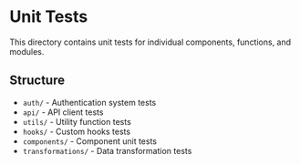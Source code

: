 # Unit Tests

This directory contains unit tests for individual components, functions, and modules.

## Structure

- `auth/` - Authentication system tests
- `api/` - API client tests
- `utils/` - Utility function tests
- `hooks/` - Custom hooks tests
- `components/` - Component unit tests
- `transformations/` - Data transformation tests